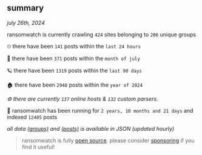 
## summary
_july 26th, 2024_

ransomwatch is currently crawling `424` sites belonging to `206` unique groups

⏲ there have been `141` posts within the `last 24 hours`

🦈 there have been `371` posts within the `month of july`

🪐 there have been `1319` posts within the `last 90 days`

🏚 there have been `2948` posts within the `year of 2024`

_⚙️ there are currently `137` online hosts & `132` custom parsers._

🦕 ransomwatch has been running for `2 years, 10 months and 21 days` and indexed `12405` posts

_all data  [(groups)](http://ransomwhat.telemetry.ltd/groups) and [(posts)](http://ransomwhat.telemetry.ltd/posts) is available in JSON (updated hourly)_

> ransomwatch is fully [open source](https://github.com/joshhighet/ransomwatch#ransomwatch--). please consider [sponsoring](https://github.com/sponsors/joshhighet) if you find it useful!
